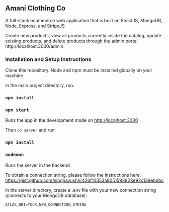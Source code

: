 ## Amani Clothing Co 

A full-stack ecommerce web application that is built on ReactJS, MongoDB, Node, Express, and StripeJS

Create new products, view all products currently inside the catalog, update existing products, and delete products through the admin portal http://localhost:3000/admin

### Installation and Setup Instructions

Clone this repository. Node and npm must be installed globally on your machine

In the main project directory, run:

### `npm install`

### `npm start`

Runs the app in the development mode on [http://localhost:3000](http://localhost:3000)

Then `cd server` and run:

### `npm install`

### `nodemon`

Runs the server in the backend

To obtain a connection string, please follow the instructions here: https://gist.github.com/singhayushh/426f10353a8051593828e92c139ebdbc

In the server directory, create a .env file with your new connection string (connects to your MongoDB database):

```
ATLAS_URI=YOUR_NEW_CONNECTION_STRING
```
